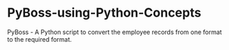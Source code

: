 # PyBoss-using-Python-Concepts
PyBoss - A Python script to convert the employee records from one format to the required format.
